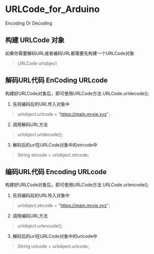 # URLCode_for_Arduino
Encoding Or Decoding

## 构建 URLCode 对象
如果你需要解码URL或者编码URL都需要先构建一个URLCode对象
> URLCode urlobject

## 解码URL代码 EnCoding URLcode
构建好URLCode对象后，即可使用URLCode方法 URLCode.urldecode();
1. 先将编码后的URL传入对象中
> urlobject.urlcode = "https://main.mrxie.xyz";
2. 调用解码URL方法
> urlobject.urldecode();
3. 解码后的url在URLCode对象中的strcode中
> String strcode = urlobject.strcode;

## 编码URL代码 Encoding URLcode
构建好URLCode对象后，即可使用URLCode方法 URLCode.urlencode();
1. 先将编码前的URL传入对象中
> urlobject.strcode = "https://main.mrxie.xyz";
2. 调用编码URL方法
> urlobject.urlencode();
3. 解码后的url在URLCode对象中的urlcode中
> String urlcode = urlobject.urlcode;
